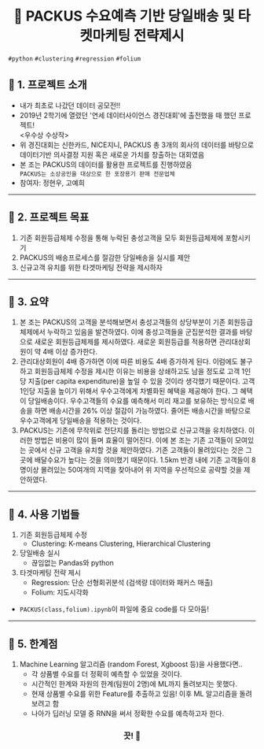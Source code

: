 <h1 align="center"><strong>🔎 PACKUS 수요예측 기반 당일배송 및 타켓마케팅 전략제시</strong></h3>

`#python` `#clustering` `#regression` `#folium`


## 🚦 1. 프로젝트 소개
 - 내가 최초로 나갔던 데이터 공모전!!
 - 2019년 2학기에 열렸던 '연세 데이터사이언스 경진대회'에 출전했을 때 했던 프로젝트!  
   <우수상 수상작>
 - 위 경진대회는 신한카드, NICE지니, PACKUS 총 3개의 회사의 데이터를 바탕으로 데이터기반 의사결정 지원 혹은 새로운 가치를 창출하는 대회였음
 - 본 조는 PACKUS의 데이터를 활용한 프로젝트를 진행하였음  
    `PACKUS는 소상공인을 대상으로 한 포장용기 판매 전문업체`
 - 참여자: 정현우, 고예희

---

## 🚦 2. 프로젝트 목표
 1. 기존 회원등급체제 수정을 통해 누락된 충성고객을 모두 회원등급체제에 포함시키기
 2. PACKUS의 배송프로세스를 절감한 당일배송을 실시를 제안
 3. 신규고객 유치를 위한 타겟마케팅 전략을 제시하자

---

## 🚦 3. 요약
 1. 본 조는 PACKUS의 고객을 분석해보면서 충성고객들의 상당부분이 기존 회원등급체제에서 누락하고 있음을 발견하였다. 이에 충성고객들을 군집분석한 결과를 바탕으로 새로운 회원등급체제를 제시하였다. 새로운 회원등급를 적용하면 관리대상회원이 약 4배 이상 증가한다.
 2. 관리대상회원이 4배 증가하면 이에 따른 비용도 4배 증가하게 된다. 이럼에도 불구하고 회원등급체제 수정을 제시한 이유는 비용을 상쇄하고도 남을 정도로 고객 1인당 지출(per capita expenditure)을 높일 수 있을 것이라 생각했기 때문이다. 고객 1인당 지출을 높이기 위해서 우수고객에게 차별화된 혜택을 제공해야 한다. 그 혜택이 당일배송이다. 우수고객들의 수요를 예측해서 미리 재고를 보유하는 방식으로 배송을 하면 배송시간을 26% 이상 절감이 가능하였다. 줄어든 배송시간을 바탕으로 우수고객에게 당일배송을 적용하는 것이다.
 3. PACKUS는 기존에 무작위로 전단지를 돌리는 방법으로 신규고객을 유치하였다. 이러한 방법은 비용이 많이 들며 효율이 떨어진다. 이에 본 조는 기존 고객들이 모여있는 곳에서 신규 고객을 유치할 것을 제안하였다. 기존 고객들이 몰려있다는 것은 그 곳에 배달수요가 높다는 것을 의미했기 때문이다. 1.5km 반경 내에 기존 고객들이 8명이상 몰려있는 50여개의 지역을 찾아내어 위 지역을 우선적으로 공략할 것을 제안하였다.

---

## 🚦 4. 사용 기법들
 1. 기존 회원등급체제 수정
    - Clustering: K-means Clustering, Hierarchical Clustering
 2. 당일배송 실시
    - 끊임없는 Pandas와 python
 3. 타겟마케팅 전략 제시
    - Regression: 단순 선형회귀분석 (검색량 데이터와 패커스 매출)
    - Folium: 지도시각화
 - `PACKUS(class,folium).ipynb`이 파일에 중요 code를 다 모아둠!

---

## 🚦 5. 한계점  
1. Machine Learning 알고리즘 (random Forest, Xgboost 등)을 사용했다면..  
   - 각 상품별 수요를 더 정확히 예측할 수 있었을 것이다.  
   - 시간적인 한계와 자원의 한계(팀원이 2명)에 ML까지 돌려보지는 못했다.  
   - 현재 상품별 수요를 위한 Feature를 추출하고 있음! 이후 ML 알고리즘을 돌려보려고 함  
   - 나아가 딥러닝 모델 중 RNN을 써서 정확한 수요를 예측하고자 한다.  
   
<h3 align="center"><strong>끗! 🙌</strong></h3>
